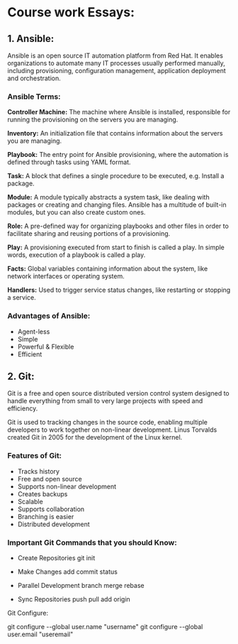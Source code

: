 # Course work Essays:
## 
## 1. Ansible:


Ansible is an open source IT automation platform from Red Hat. It enables organizations to automate many IT processes usually performed manually, including provisioning, configuration management, application deployment and orchestration.

### Ansible Terms:

**Controller Machine:** The machine where Ansible is installed, responsible for running the provisioning on the servers you are managing.

**Inventory:** An initialization file that contains information about the servers you are managing.

**Playbook:** The entry point for Ansible provisioning, where the automation is defined through tasks using YAML format.

**Task:** A block that defines a single procedure to be executed, e.g. Install a package.

**Module:** A module typically abstracts a system task, like dealing with packages or creating and changing files. Ansible has a multitude of built-in modules, but you can also create custom ones.

**Role:** A pre-defined way for organizing playbooks and other files in order to facilitate sharing and reusing portions of a provisioning.

**Play:** A provisioning executed from start to finish is called a play. In simple words, execution of a playbook is called a play.

**Facts:** Global variables containing information about the system, like network interfaces or operating system.

**Handlers:** Used to trigger service status changes, like restarting or stopping a service.

### Advantages of Ansible: 

- Agent-less
- Simple
- Powerful & Flexible
- Efficient
### 
## 
## 2. Git: 

Git is a free and open source distributed version control system designed to handle everything from small to very large projects with speed and efficiency.

Git is used to tracking changes in the source code, enabling multiple developers to work together on non-linear development. Linus Torvalds created Git in 2005 for the development of the Linux kernel.

### Features of Git: 

- Tracks history
- Free and open source
- Supports non-linear development
- Creates backups
- Scalable
- Supports collaboration
- Branching is easier
- Distributed development

### Important Git Commands that you should Know:

- Create Repositories
git init

- Make Changes
add
 commit
status

- Parallel Development
 branch
 merge
 rebase

- Sync Repositories
 push
  pull
add origin

Git Configure: 

git configure --global user.name "username"
git configure --global user.email "useremail"






